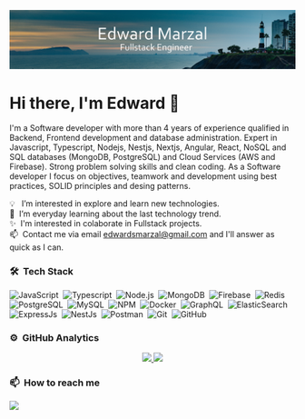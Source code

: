 ![Edward Marzal Banner](https://raw.githubusercontent.com/EdMarzal97/EdMarzal97/main/Banner-Edward-Marzal.jpg)
# Hi there, I'm Edward 👋

I'm a Software developer with more than 4 years of experience qualified in Backend, Frontend development and database administration. Expert in Javascript, Typescript, Nodejs, Nestjs, Nextjs, Angular, React, NoSQL and SQL databases (MongoDB, PostgreSQL) and Cloud Services (AWS and Firebase). Strong problem solving skills and clean coding. As a Software developer I focus on objectives, teamwork and development using best practices, SOLID principles and desing patterns.

💡 &nbsp; I’m interested in explore and learn new technologies.\
🌱&nbsp; I’m everyday learning about the last technology trend.\
✨&nbsp; I'm interested in colaborate in Fullstack projects.\
📫&nbsp; Contact me via email edwardsmarzal@gmail.com and I'll answer as quick as I can.



### 🛠 &nbsp;Tech Stack

![JavaScript](https://img.shields.io/badge/-JavaScript-05122A?style=flat&logo=javascript)&nbsp;
![Typescript](https://img.shields.io/badge/TypeScript-05122A?style=flat&logo=typescript)&nbsp;
![Node.js](https://img.shields.io/badge/-Node.js-05122A?style=flat&logo=node.js)&nbsp;
![MongoDB](https://img.shields.io/badge/MongoDB-05122A?style=flat&logo=mongodb)&nbsp;
![Firebase](https://img.shields.io/badge/firebase-05122A?style=flat&logo=firebase)&nbsp;
![Redis](https://img.shields.io/badge/Redis-05122A?style=flat&logo=redis)&nbsp;\
![PostgreSQL](https://img.shields.io/badge/PostgreSQL-05122A?style=flat&logo=postgresql)&nbsp;
![MySQL](https://img.shields.io/badge/MySQL-05122A?style=flat&logo=mysql)&nbsp;
![NPM](https://img.shields.io/badge/npm-05122A?style=flat&logo=npm)&nbsp;
![Docker](https://img.shields.io/badge/Docker-05122A?style=flat&logo=docker)&nbsp;
![GraphQL](https://img.shields.io/badge/GraphQl-05122A?style=flat&logo=graphql)&nbsp;
![ElasticSearch](https://img.shields.io/badge/ElasticSearch-05122A?style=flat&logo=elasticsearch)&nbsp;\
![ExpressJs](https://img.shields.io/badge/Express.js-05122A?style=flat&logo=express)&nbsp;
![NestJs](https://img.shields.io/badge/nestjs-05122A?style=flat&logo=nestjs&logoColor=FF0000)&nbsp;
![Postman](https://img.shields.io/badge/Postman-05122A?style=flat&logo=Postman)&nbsp;
![Git](https://img.shields.io/badge/-Git-05122A?style=flat&logo=git)&nbsp;
![GitHub](https://img.shields.io/badge/-GitHub-05122A?style=flat&logo=github)&nbsp;


### ⚙️ &nbsp;GitHub Analytics

<p align="center">
<a href="https://github.com/EdMarzal97">
  <img height="180em" src="https://github-readme-stats-eight-theta.vercel.app/api?username=EdMarzal97&show_icons=true&theme=algolia&include_all_commits=true&count_private=true"/>
  <img height="180em" src="https://github-readme-stats-eight-theta.vercel.app/api/top-langs/?username=EdMarzal97&layout=compact&langs_count=8&theme=algolia"/>
</a>
</p>

### 📫 &nbsp;How to reach me
<a href="https://www.linkedin.com/in/edsanchezmarzal/" target="_blank" rel="noopener noreferrer"><img src="https://img.shields.io/badge/-Edward%20Marzal%20-0077B5?style=flat&logo=Linkedin&logoColor=white"/></a>

<!--- GOLANG? ----!>
